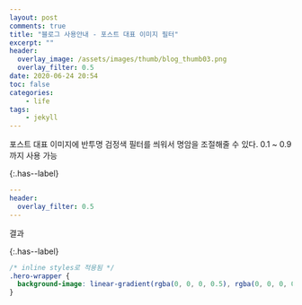```yaml
---
layout: post
comments: true
title: "블로그 사용안내 - 포스트 대표 이미지 필터"
excerpt: ""
header:
  overlay_image: /assets/images/thumb/blog_thumb03.png
  overlay_filter: 0.5
date: 2020-06-24 20:54
toc: false
categories:
    - life
tags:
    - jekyll
---
```

포스트 대표 이미지에 반투명 검정색 필터를 씌워서 명암을 조절해줄 수 있다. 0.1 ~ 0.9 까지 사용 가능

{:.has--label}
```yaml
---
header:
  overlay_filter: 0.5
---
```

결과

{:.has--label}
```css
/* inline styles로 적용됨 */
.hero-wrapper {
  background-image: linear-gradient(rgba(0, 0, 0, 0.5), rgba(0, 0, 0, 0.5)), url(/assets/images/thumb/blog_thumb03.png);
}
```